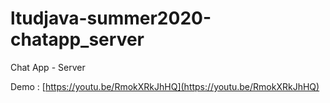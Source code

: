 # ltudjava-summer2020-chatapp_server
Chat App - Server

Demo : [https://youtu.be/RmokXRkJhHQ](https://youtu.be/RmokXRkJhHQ)
